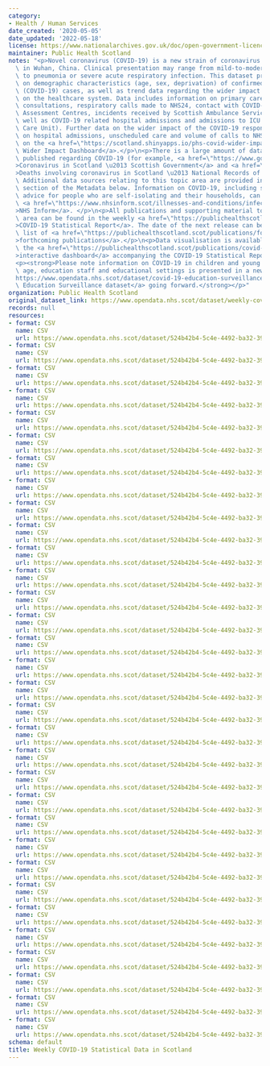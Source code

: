 ```yaml
---
category:
- Health / Human Services
date_created: '2020-05-05'
date_updated: '2022-05-18'
license: https://www.nationalarchives.gov.uk/doc/open-government-licence/version/3/
maintainer: Public Health Scotland
notes: "<p>Novel coronavirus (COVID-19) is a new strain of coronavirus first identified\
  \ in Wuhan, China. Clinical presentation may range from mild-to-moderate illness\
  \ to pneumonia or severe acute respiratory infection. This dataset provides information\
  \ on demographic characteristics (age, sex, deprivation) of confirmed novel coronavirus\
  \ (COVID-19) cases, as well as trend data regarding the wider impact of the virus\
  \ on the healthcare system. Data includes information on primary care out of hours\
  \ consultations, respiratory calls made to NHS24, contact with COVID-19 Hubs and\
  \ Assessment Centres, incidents received by Scottish Ambulance Services (SAS), as\
  \ well as COVID-19 related hospital admissions and admissions to ICU (Intensive\
  \ Care Unit). Further data on the wider impact of the COVID-19 response, focusing\
  \ on hospital admissions, unscheduled care and volume of calls to NHS24, is available\
  \ on the <a href=\"https://scotland.shinyapps.io/phs-covid-wider-impact/\">COVID-19\
  \ Wider Impact Dashboard</a>.</p>\n<p>There is a large amount of data being regularly\
  \ published regarding COVID-19 (for example, <a href=\"https://www.gov.scot/coronavirus-covid-19/\"\
  >Coronavirus in Scotland \u2013 Scottish Government</a> and <a href=\"https://www.nrscotland.gov.uk/covid19stats\"\
  >Deaths involving coronavirus in Scotland \u2013 National Records of Scotland</a>.\
  \ Additional data sources relating to this topic area are provided in the Links\
  \ section of the Metadata below. Information on COVID-19, including stay at home\
  \ advice for people who are self-isolating and their households, can be found on\
  \ <a href=\"https://www.nhsinform.scot/illnesses-and-conditions/infections-and-poisoning/coronavirus-covid-19#stay-at-home-advice\"\
  >NHS Inform</a>. </p>\n<p>All publications and supporting material to this topic\
  \ area can be found in the weekly <a href=\"https://publichealthscotland.scot/publications/covid-19-statistical-report/\"\
  >COVID-19 Statistical Report</a>. The date of the next release can be found on our\
  \ list of <a href=\"https://publichealthscotland.scot/publications/forthcoming-publications/\"\
  >forthcoming publications</a>.</p>\n<p>Data visualisation is available to view in\
  \ the <a href=\"https://publichealthscotland.scot/publications/covid-19-statistical-report/covid-19-statistical-report-23-june-2021/dashboard/\"\
  >interactive dashboard</a> accompanying the COVID-19 Statistical Report. </p>\n\
  <p><strong>Please note information on COVID-19 in children and young people of educational\
  \ age, education staff and educational settings is presented in a new <a href=\"\
  https://www.opendata.nhs.scot/dataset/covid-19-education-surveillance\">COVID-19\
  \ Education Surveillance dataset</a> going forward.</strong></p>"
organization: Public Health Scotland
original_dataset_link: https://www.opendata.nhs.scot/dataset/weekly-covid-19-statistical-data-in-scotland
records: null
resources:
- format: CSV
  name: CSV
  url: https://www.opendata.nhs.scot/dataset/524b42b4-5c4e-4492-ba32-39dc43116710/resource/6f0f189f-0f4a-4939-84dc-0f41cce5435c/download/daily_cumulative_cases.csv
- format: CSV
  name: CSV
  url: https://www.opendata.nhs.scot/dataset/524b42b4-5c4e-4492-ba32-39dc43116710/resource/44b9bfac-ec14-403e-8609-3576d438df8c/download/cumulative_cases_age_sex.csv
- format: CSV
  name: CSV
  url: https://www.opendata.nhs.scot/dataset/524b42b4-5c4e-4492-ba32-39dc43116710/resource/307f6666-eb35-4587-b2d3-697eb69368be/download/cumulative_cases_simd.csv
- format: CSV
  name: CSV
  url: https://www.opendata.nhs.scot/dataset/524b42b4-5c4e-4492-ba32-39dc43116710/resource/0451bc49-0eaf-49a0-aa76-7f4539e5a615/download/daily_covid_admissions.csv
- format: CSV
  name: CSV
  url: https://www.opendata.nhs.scot/dataset/524b42b4-5c4e-4492-ba32-39dc43116710/resource/80f673db-a9b5-4024-8049-c9ee27642904/download/admissions_ageband_week.csv
- format: CSV
  name: CSV
  url: https://www.opendata.nhs.scot/dataset/524b42b4-5c4e-4492-ba32-39dc43116710/resource/bd8a865f-10e6-47d2-a461-8633c61693fe/download/cuml_covid_admissions_agesex.csv
- format: CSV
  name: CSV
  url: https://www.opendata.nhs.scot/dataset/524b42b4-5c4e-4492-ba32-39dc43116710/resource/bef9fce8-62b7-4d34-b54d-4581bfbb64f9/download/cuml_covid_admissions_simd.csv
- format: CSV
  name: CSV
  url: https://www.opendata.nhs.scot/dataset/524b42b4-5c4e-4492-ba32-39dc43116710/resource/93d0c3f8-b61f-48d5-977c-b8d95bfb2511/download/daily_icu_admissions.csv
- format: CSV
  name: CSV
  url: https://www.opendata.nhs.scot/dataset/524b42b4-5c4e-4492-ba32-39dc43116710/resource/ba562513-9800-4200-bbf7-2aa02a582816/download/total_icu_admissions.csv
- format: CSV
  name: CSV
  url: https://www.opendata.nhs.scot/dataset/524b42b4-5c4e-4492-ba32-39dc43116710/resource/4c730064-b9eb-4e8f-bc1f-6c363e7f5be1/download/daily_nhs24_calls.csv
- format: CSV
  name: CSV
  url: https://www.opendata.nhs.scot/dataset/524b42b4-5c4e-4492-ba32-39dc43116710/resource/4fb9f076-1645-4f92-b0df-1b3f10c3a4a5/download/daily_nhs24_outcomes.csv
- format: CSV
  name: CSV
  url: https://www.opendata.nhs.scot/dataset/524b42b4-5c4e-4492-ba32-39dc43116710/resource/e57568a7-aa37-4580-868b-ab6e5c5e46b1/download/daily_nhs24_selfhelp.csv
- format: CSV
  name: CSV
  url: https://www.opendata.nhs.scot/dataset/524b42b4-5c4e-4492-ba32-39dc43116710/resource/5ffc66d6-a3b4-4743-a4e7-0f17d18daaab/download/daily_nhsinform_hits.csv
- format: CSV
  name: CSV
  url: https://www.opendata.nhs.scot/dataset/524b42b4-5c4e-4492-ba32-39dc43116710/resource/80c0fc18-b5b7-42f6-913e-eaeea0741153/download/daily_assessments_type.csv
- format: CSV
  name: CSV
  url: https://www.opendata.nhs.scot/dataset/524b42b4-5c4e-4492-ba32-39dc43116710/resource/2abe61e4-945b-445b-96bd-0b78abc4f307/download/daily_sas_incidents.csv
- format: CSV
  name: CSV
  url: https://www.opendata.nhs.scot/dataset/524b42b4-5c4e-4492-ba32-39dc43116710/resource/fd8af5fd-fd1a-4b3a-9b5c-b3ca34ecca0e/download/cuml_sas_age.csv
- format: CSV
  name: CSV
  url: https://www.opendata.nhs.scot/dataset/524b42b4-5c4e-4492-ba32-39dc43116710/resource/60ce35b3-aff9-4601-8c29-c92ea43d78c2/download/cuml_sas_simd.csv
- format: CSV
  name: CSV
  url: https://www.opendata.nhs.scot/dataset/524b42b4-5c4e-4492-ba32-39dc43116710/resource/9c264edf-1c24-40aa-b2f9-573a3efb5d17/download/contact_traceing_hb.csv
- format: CSV
  name: CSV
  url: https://www.opendata.nhs.scot/dataset/524b42b4-5c4e-4492-ba32-39dc43116710/resource/d9c20540-5154-40e7-b421-5a553cc76d9e/download/contact_tracing_cases.csv
- format: CSV
  name: CSV
  url: https://www.opendata.nhs.scot/dataset/524b42b4-5c4e-4492-ba32-39dc43116710/resource/1f39e39a-1281-4978-a50f-5e2f65f0d9db/download/contact_tracing_tp.csv
- format: CSV
  name: CSV
  url: https://www.opendata.nhs.scot/dataset/524b42b4-5c4e-4492-ba32-39dc43116710/resource/d9657439-21f6-4c07-945f-46159fec6690/download/contact_tracing_education_20210331.csv
- format: CSV
  name: CSV
  url: https://www.opendata.nhs.scot/dataset/524b42b4-5c4e-4492-ba32-39dc43116710/resource/0dca907b-90f7-49d4-9f8d-2b52b1f21580/download/contact_tracing_positives.csv
- format: CSV
  name: CSV
  url: https://www.opendata.nhs.scot/dataset/524b42b4-5c4e-4492-ba32-39dc43116710/resource/0cf9750d-d8e8-4365-b0c6-ad0bae5f85fe/download/settings.csv
- format: CSV
  name: CSV
  url: https://www.opendata.nhs.scot/dataset/524b42b4-5c4e-4492-ba32-39dc43116710/resource/5d735e7f-36c5-4729-bf4f-cc694ae3d7eb/download/ethnicity_20211222.csv
- format: CSV
  name: CSV
  url: https://www.opendata.nhs.scot/dataset/524b42b4-5c4e-4492-ba32-39dc43116710/resource/9c11836c-1d4a-4f5c-ac7f-7cc8dd12d4d2/download/hcw_elderly.csv
- format: CSV
  name: CSV
  url: https://www.opendata.nhs.scot/dataset/524b42b4-5c4e-4492-ba32-39dc43116710/resource/43f8b30a-3772-4657-9bb9-43cc5631dc8b/download/hcw_cancer.csv
- format: CSV
  name: CSV
  url: https://www.opendata.nhs.scot/dataset/524b42b4-5c4e-4492-ba32-39dc43116710/resource/78116685-0a1a-4374-a634-5e98dac4aaf0/download/hcw_psych.csv
- format: CSV
  name: CSV
  url: https://www.opendata.nhs.scot/dataset/524b42b4-5c4e-4492-ba32-39dc43116710/resource/0624f88b-792b-4f10-88f5-0b88ec8ead74/download/test_pos_60plus_19012021.csv
- format: CSV
  name: CSV
  url: https://www.opendata.nhs.scot/dataset/524b42b4-5c4e-4492-ba32-39dc43116710/resource/178a4df4-84d4-4f5d-82c6-657b5714bdfd/download/care_homes.csv
- format: CSV
  name: CSV
  url: https://www.opendata.nhs.scot/dataset/524b42b4-5c4e-4492-ba32-39dc43116710/resource/b10c1705-eb04-4288-905a-2ed42a6b2140/download/community_testing_site.csv
- format: CSV
  name: CSV
  url: https://www.opendata.nhs.scot/dataset/524b42b4-5c4e-4492-ba32-39dc43116710/resource/1e9ffec2-b1b8-4674-b49a-f9ec34cfbf74/download/community_testing_scot.csv
- format: CSV
  name: CSV
  url: https://www.opendata.nhs.scot/dataset/524b42b4-5c4e-4492-ba32-39dc43116710/resource/53688d25-856e-4f89-916d-ed274ea4a3ff/download/community_testing_hb.csv
schema: default
title: Weekly COVID-19 Statistical Data in Scotland
---
```

